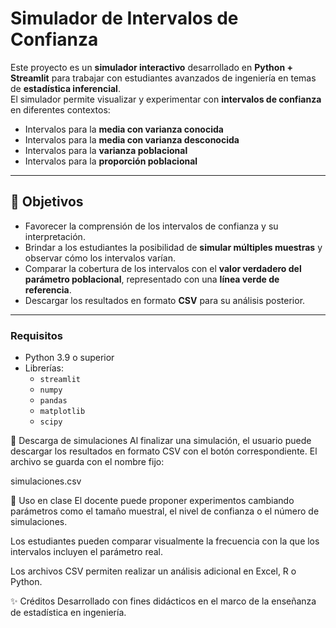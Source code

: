 # Simulador de Intervalos de Confianza

Este proyecto es un **simulador interactivo** desarrollado en **Python + Streamlit** para trabajar con estudiantes avanzados de ingeniería en temas de **estadística inferencial**.  
El simulador permite visualizar y experimentar con **intervalos de confianza** en diferentes contextos:

- Intervalos para la **media con varianza conocida**  
- Intervalos para la **media con varianza desconocida**  
- Intervalos para la **varianza poblacional**  
- Intervalos para la **proporción poblacional**

---

## 🎯 Objetivos
- Favorecer la comprensión de los intervalos de confianza y su interpretación.  
- Brindar a los estudiantes la posibilidad de **simular múltiples muestras** y observar cómo los intervalos varían.  
- Comparar la cobertura de los intervalos con el **valor verdadero del parámetro poblacional**, representado con una **línea verde de referencia**.  
- Descargar los resultados en formato **CSV** para su análisis posterior.

---

### Requisitos
- Python 3.9 o superior  
- Librerías:  
  - `streamlit`  
  - `numpy`  
  - `pandas`  
  - `matplotlib`  
  - `scipy`  

📂 Descarga de simulaciones
Al finalizar una simulación, el usuario puede descargar los resultados en formato CSV con el botón correspondiente.
El archivo se guarda con el nombre fijo:

simulaciones.csv

📖 Uso en clase
El docente puede proponer experimentos cambiando parámetros como el tamaño muestral, el nivel de confianza o el número de simulaciones.

Los estudiantes pueden comparar visualmente la frecuencia con la que los intervalos incluyen el parámetro real.

Los archivos CSV permiten realizar un análisis adicional en Excel, R o Python.

✨ Créditos
Desarrollado con fines didácticos en el marco de la enseñanza de estadística en ingeniería.



